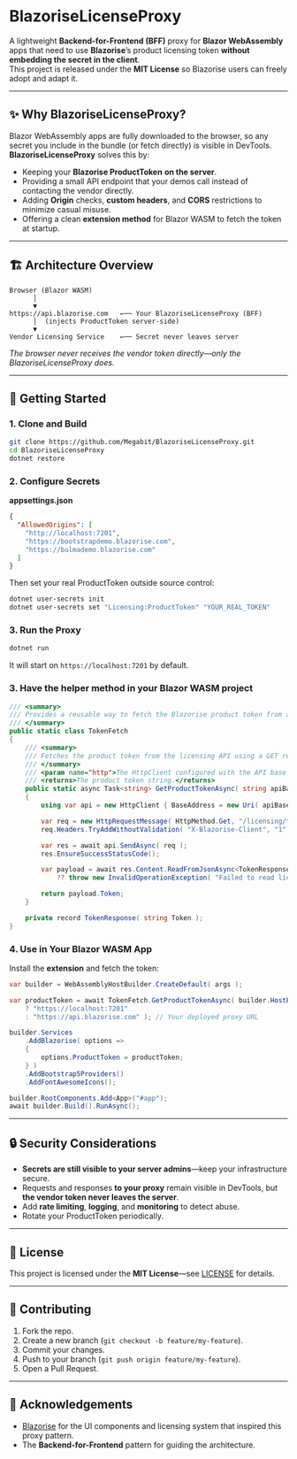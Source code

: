 # BlazoriseLicenseProxy

A lightweight **Backend-for-Frontend (BFF)** proxy for **Blazor WebAssembly** apps that need to use **Blazorise**’s product licensing token **without embedding the secret in the client**.  
This project is released under the **MIT License** so Blazorise users can freely adopt and adapt it.

---

## ✨ Why BlazoriseLicenseProxy?

Blazor WebAssembly apps are fully downloaded to the browser, so any secret you include in the bundle (or fetch directly) is visible in DevTools.  
**BlazoriseLicenseProxy** solves this by:

- Keeping your **Blazorise ProductToken** **on the server**.
- Providing a small API endpoint that your demos call instead of contacting the vendor directly.
- Adding **Origin** checks, **custom headers**, and **CORS** restrictions to minimize casual misuse.
- Offering a clean **extension method** for Blazor WASM to fetch the token at startup.

---

## 🏗 Architecture Overview

```
Browser (Blazor WASM)
      │
      ▼
https://api.blazorise.com   ←── Your BlazoriseLicenseProxy (BFF)
      │  (injects ProductToken server-side)
      ▼
Vendor Licensing Service    ←── Secret never leaves server
```

*The browser never receives the vendor token directly—only the BlazoriseLicenseProxy does.*

---

## 🚀 Getting Started

### 1. Clone and Build
```bash
git clone https://github.com/Megabit/BlazoriseLicenseProxy.git
cd BlazoriseLicenseProxy
dotnet restore
```

### 2. Configure Secrets

**appsettings.json**
```json
{
  "AllowedOrigins": [
    "http://localhost:7201",
    "https://bootstrapdemo.blazorise.com",
    "https://bulmademo.blazorise.com"
  ]
}
```

Then set your real ProductToken outside source control:
```bash
dotnet user-secrets init
dotnet user-secrets set "Licensing:ProductToken" "YOUR_REAL_TOKEN"
```

### 3. Run the Proxy

```bash
dotnet run
```
It will start on `https://localhost:7201` by default.

### 3. Have the helper method in your Blazor WASM project

```csharp
/// <summary>
/// Provides a reusable way to fetch the Blazorise product token from a remote API.
/// </summary>
public static class TokenFetch
{
    /// <summary>
    /// Fetches the product token from the licensing API using a GET request with the required header.
    /// </summary>
    /// <param name="http">The HttpClient configured with the API base address.</param>
    /// <returns>The product token string.</returns>
    public static async Task<string> GetProductTokenAsync( string apiBase )
    {
        using var api = new HttpClient { BaseAddress = new Uri( apiBase ) };

        var req = new HttpRequestMessage( HttpMethod.Get, "/licensing/token" );
        req.Headers.TryAddWithoutValidation( "X-Blazorise-Client", "1" );

        var res = await api.SendAsync( req );
        res.EnsureSuccessStatusCode();

        var payload = await res.Content.ReadFromJsonAsync<TokenResponse>()
            ?? throw new InvalidOperationException( "Failed to read licensing token." );

        return payload.Token;
    }

    private record TokenResponse( string Token );
}
```

### 4. Use in Your Blazor WASM App

Install the **extension** and fetch the token:

```csharp
var builder = WebAssemblyHostBuilder.CreateDefault( args );

var productToken = await TokenFetch.GetProductTokenAsync( builder.HostEnvironment.IsDevelopment()
    ? "https://localhost:7201"
    : "https://api.blazorise.com" ); // Your deployed proxy URL

builder.Services
    .AddBlazorise( options =>
    {
        options.ProductToken = productToken;
    } )
    .AddBootstrap5Providers()
    .AddFontAwesomeIcons();

builder.RootComponents.Add<App>("#app");
await builder.Build().RunAsync();
```

---

## 🔒 Security Considerations

- **Secrets are still visible to your server admins**—keep your infrastructure secure.
- Requests and responses **to your proxy** remain visible in DevTools, but **the vendor token never leaves the server**.
- Add **rate limiting**, **logging**, and **monitoring** to detect abuse.
- Rotate your ProductToken periodically.

---

## 📜 License

This project is licensed under the **MIT License**—see [LICENSE](LICENSE) for details.

---

## 🙌 Contributing

1. Fork the repo.
2. Create a new branch (`git checkout -b feature/my-feature`).
3. Commit your changes.
4. Push to your branch (`git push origin feature/my-feature`).
5. Open a Pull Request.

---

## 📣 Acknowledgements

- [Blazorise](https://blazorise.com/) for the UI components and licensing system that inspired this proxy pattern.
- The **Backend-for-Frontend** pattern for guiding the architecture.
